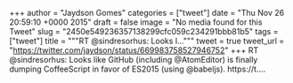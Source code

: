 
+++
author = "Jaydson Gomes"
categories = ["tweet"]
date = "Thu Nov 26 20:59:10 +0000 2015"
draft = false
image = "No media found for this Tweet"
slug = "2450e549236357138299cfc059c234291bbb81b5"
tags = ["tweet"]
title = """RT @sindresorhus: Looks l..."""
tweet = true
tweet_url = "https://twitter.com/jaydson/status/669983758527946752"
+++
RT @sindresorhus: Looks like GitHub (including @AtomEditor) is finally dumping CoffeeScript in favor of ES2015 (using @babeljs). https://t.…
